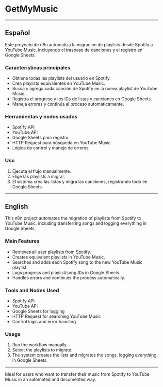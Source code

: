 # GetMyMusic

---

## Español

Este proyecto de n8n automatiza la migración de playlists desde Spotify a YouTube Music, incluyendo el traspaso de canciones y el registro en Google Sheets.

### Características principales
- Obtiene todas las playlists del usuario en Spotify.
- Crea playlists equivalentes en YouTube Music.
- Busca y agrega cada canción de Spotify en la nueva playlist de YouTube Music.
- Registra el progreso y los IDs de listas y canciones en Google Sheets.
- Maneja errores y continúa el proceso automáticamente.

### Herramientas y nodos usados
- Spotify API
- YouTube API
- Google Sheets para registro
- HTTP Request para búsqueda en YouTube Music
- Lógica de control y manejo de errores

### Uso
1. Ejecuta el flujo manualmente.
2. Elige las playlists a migrar.
3. El sistema crea las listas y migra las canciones, registrando todo en Google Sheets.

---

## English

This n8n project automates the migration of playlists from Spotify to YouTube Music, including transferring songs and logging everything in Google Sheets.

### Main Features
- Retrieves all user playlists from Spotify.
- Creates equivalent playlists in YouTube Music.
- Searches and adds each Spotify song to the new YouTube Music playlist.
- Logs progress and playlist/song IDs in Google Sheets.
- Handles errors and continues the process automatically.

### Tools and Nodes Used
- Spotify API
- YouTube API
- Google Sheets for logging
- HTTP Request for searching YouTube Music
- Control logic and error handling

### Usage
1. Run the workflow manually.
2. Select the playlists to migrate.
3. The system creates the lists and migrates the songs, logging everything in Google Sheets.

---
Ideal for users who want to transfer their music from Spotify to YouTube Music in an automated and documented way. 